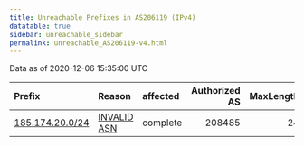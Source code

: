 ```yaml
---
title: Unreachable Prefixes in AS206119 (IPv4)
datatable: true
sidebar: unreachable_sidebar
permalink: unreachable_AS206119-v4.html
---
```


Data as of 2020-12-06 15:35:00 UTC


<div class="datatable-begin"></div>

| Prefix                                                   | Reason                                                                                                  | affected   |   Authorized AS |   MaxLength | Anchor                                         |   unreachable /24s |
|:---------------------------------------------------------|:--------------------------------------------------------------------------------------------------------|:-----------|----------------:|------------:|:-----------------------------------------------|-------------------:|
| [185.174.20.0/24](https://stat.ripe.net/185.174.20.0/24) | [INVALID ASN](https://rpki-validator.ripe.net/announcement-preview?asn=AS206119&prefix=185.174.20.0/24) | complete   |          208485 |          24 | [RIPE](unreachable_RIPE_NCC_RPKI_Root-v4.html) |                  1 |

<div class="datatable-end"></div>